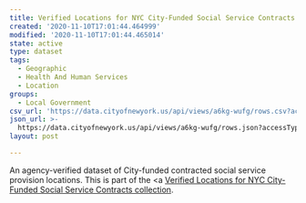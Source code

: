 ```yaml
---
title: Verified Locations for NYC City-Funded Social Service Contracts (Taxomony)
created: '2020-11-10T17:01:44.464999'
modified: '2020-11-10T17:01:44.465014'
state: active
type: dataset
tags:
  - Geographic
  - Health And Human Services
  - Location
groups:
  - Local Government
csv_url: 'https://data.cityofnewyork.us/api/views/a6kg-wufg/rows.csv?accessType=DOWNLOAD'
json_url: >-
  https://data.cityofnewyork.us/api/views/a6kg-wufg/rows.json?accessType=DOWNLOAD
layout: post

---
```

An agency-verified dataset of City-funded contracted social service provision locations.
This is part of the <a <a href='https://data.cityofnewyork.us/browse?Data-Collection_Data-Collection=Verified+Locations+for+NYC+City-Funded+Social+Service+Contracts'>Verified Locations for NYC City-Funded Social Service Contracts collection</a>.
